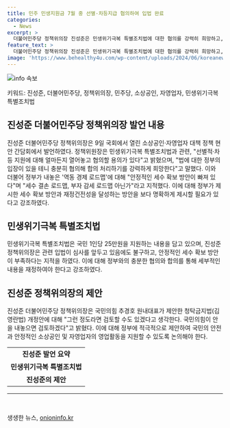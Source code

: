 ```yaml
---
title: 민주 민생지원금 7월 중 선별·차등지급 협의하여 입법 완료
categories:
  - News
excerpt: >
  더불어민주당 정책위의장 진성준은 민생위기극복 특별조치법에 대한 협의를 강력히 희망하고, 정부의 역동 경제 로드맵에 대해 안정적인 세수 확보 방안이 부족하다고 지적했다. 또한, 국민의힘 추경호 원내대표가 청탁금지법(김영란법)을 개정하는 제안에 대해 검토할 의사가 있다고 밝혔다. 더불어민주당은 소상공인과 자영업자를 위한 대책을 강조하며 관련 입법을 완료할 계획이다.
feature_text: >
  더불어민주당 정책위의장 진성준은 민생위기극복 특별조치법에 대한 협의를 강력히 희망하고, 정부의 역동 경제 로드맵에 대해 안정적인 세수 확보 방안이 부족하다고 지적했다. 또한, 국민의힘 추경호 원내대표가 청탁금지법(김영란법)을 개정하는 제안에 대해 검토할 의사가 있다고 밝혔다. 더불어민주당은 소상공인과 자영업자를 위한 대책을 강조하며 관련 입법을 완료할 계획이다.
image: 'https://www.behealthy4u.com/wp-content/uploads/2024/06/koreanews.jpg'
---
```


<p><img src="https://www.behealthy4u.com/wp-content/uploads/2024/06/koreanews.jpg" alt="info 속보" /></p>

<p>키워드: 진성준, 더불어민주당, 정책위의장, 민주당, 소상공인, 자영업자, 민생위기극복 특별조치법</p>

<h2 data-ke-size="size26">진성준 더불어민주당 정책위의장 발언 내용</h2>

<p data-ke-size="size16">진성준 더불어민주당 정책위의장은 9일 국회에서 열린 소상공인·자영업자 대책 정책 현안 간담회에서 발언하였다. 정책위원장은 민생위기극복 특별조치법과 관련, "선별적·차등 지원에 대해 얼마든지 열어놓고 협의할 용의가 있다"고 밝혔으며, "법에 대한 정부의 입장이 있을 테니 충분히 협의해 합의 처리하기를 강력하게 희망한다"고 말했다. 이와 더불어 정부가 내놓은 '역동 경제 로드맵'에 대해 "안정적인 세수 확보 방안이 빠져 있다"며 "세수 결손 로드맵, 부자 감세 로드맵 아닌가"라고 지적했다. 이에 대해 정부가 제시한 세수 확보 방안과 재정건전성을 달성하는 방안을 보다 명확하게 제시할 필요가 있다고 강조하였다.</p>

<h2 data-ke-size="size26">민생위기극복 특별조치법</h2>

<p data-ke-size="size16">민생위기극복 특별조치법은 국민 1인당 25만원을 지원하는 내용을 담고 있으며, 진성준 정책위의장은 관련 입법이 심사를 앞두고 있음에도 불구하고, 안정적인 세수 확보 방안이 부족하다는 지적을 하였다. 이에 대해 정부와의 충분한 협의와 합의를 통해 세부적인 내용을 재정하여야 한다고 강조하였다.</p>

<h2 data-ke-size="size26">진성준 정책위의장의 제안</h2>

<p data-ke-size="size16">진성준 더불어민주당 정책위의장은 국민의힘 추경호 원내대표가 제안한 청탁금지법(김영란법) 개정안에 대해 "그런 정도라면 검토할 수도 있겠다고 생각한다. 국민의힘이 안을 내놓으면 검토하겠다"고 밝혔다. 이에 대해 정부에 적극적으로 제안하여 국민의 안전과 안정적인 소상공인 및 자영업자의 영업활동을 지원할 수 있도록 논의해야 한다.</p>

<table>
  <tr>
    <td style="text-align: center; height: 17px;"><b>진성준 발언 요약</b></td>
  </tr>
  <tr>
    <td style="text-align: center; height: 17px;"><b>민생위기극복 특별조치법</b></td>
  </tr>
  <tr>
    <td style="text-align: center; height: 17px;"><b>진성준의 제안</b></td>
  </tr>
</table>

<hr>

<p data-ke-size="size16">&nbsp;</p>
생생한 뉴스, <a href="https://onioninfo.kr" rel="dofollow">onioninfo.kr</a>


